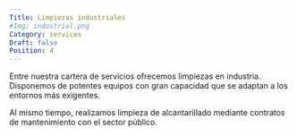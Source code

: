 ```yaml
---
Title: Limpiezas industriales
#Img: industrial.png
Category: services
Draft: false
Position: 4
---
```


Entre nuestra cartera de servicios ofrecemos limpiezas en industria. Disponemos de potentes equipos con gran capacidad que se adaptan a los entornos más exigentes.

Al mismo tiempo, realizamos limpieza de alcantarillado mediante contratos de mantenimiento con el sector público.
